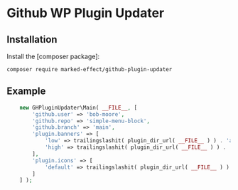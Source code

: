# Github WP Plugin Updater



## Installation

Install the [composer package]:

    composer require marked-effect/github-plugin-updater

## Example

```php
    new GHPluginUpdater\Main( __FILE__, [
        'github.user' => 'bob-moore',
        'github.repo' => 'simple-menu-block',
        'github.branch' => 'main',
        'plugin.banners' => [
            'low' => trailingslashit( plugin_dir_url( __FILE__ ) ) . 'assets/banner-772x250.jpg',
            'high' => trailingslashit( plugin_dir_url( __FILE__ ) ) . 'assets/banner-1544x500.jpg',
        ],
        'plugin.icons' => [
            'default' => trailingslashit( plugin_dir_url( __FILE__ ) ) . 'assets/icon.png',
        ]
    ] );
```